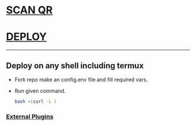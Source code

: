 # [SCAN QR](https://x-ase)

# [DEPLOY]() 

---
## Deploy on any shell including termux
- Fork repo make an config.env file and fill required vars.
- Run given command.
    
    ```bash
    bash <(curl -L )
    ```

### [External Plugins]()



